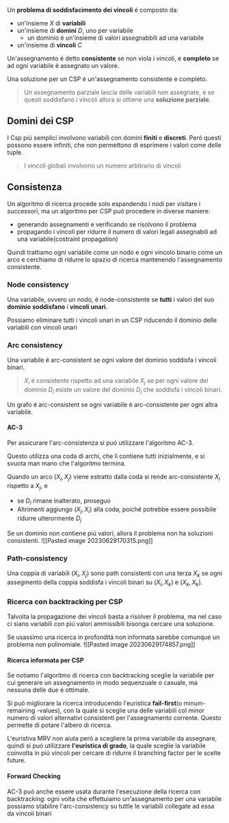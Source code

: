 Un **problema di soddisfacimento dei vincoli** é composto da:
- un'insieme $X$ di **variabili**
- un'insieme di **domini** $D$, uno per variabile
	- un dominio é un'insieme di valori assegnabbili ad una variabile
- un'insieme di **vincoli** $C$

Un'assegnamento é detto **consistente** se non viola i vincoli, e **completo** se ad ogni variabile é assegnato un valore.

Una soluzione per un CSP é un'assegnamento consistente e completo.

> Un assegnamento parziale lascia delle variabili non assegnate, e se questi soddisfano i vincoli allora si ottiene una **soluzione parziale**.

## Domini dei CSP
I Csp piú semplici involvono variabili con domini **finiti** e **discreti**. Peró questi possono essere infiniti, che non permettono di esprimere i valori come delle tuple. 

> I vincoli globali involvono un numero arbitrario di vincoli

## Consistenza
Un algoritmo di ricerca procede solo espandendo i nodi per visitare i successori, ma un algoritmo per CSP puó procedere in diverse maniere:
- generando assegnamenti e verificando se risolvono il problema
- propagando i vincoli per ridurre il numero di valori legali assegnabili ad una variabile(costraint propagation)

Quindi trattiamo ogni variabile come un nodo e ogni vincolo binario come un arco e cerchiamo di ridurre lo spazio di ricerca mantenendo l'assegnamento consistente.

### Node consistency
Una variabile, ovvero un nodo, é node-consistente se **tutti** i valori del suo **dominio** **soddisfano** i **vincoli unari**.

Possiamo eliminare tutti i vincoli unari in un CSP riducendo il dominio delle variabili con vincoli unari

### Arc consistency
Una variabile é arc-consistent se ogni valore del dominio soddisfa i vincoli binari.

> $X_i$ é consistente rispetto ad una variabile $X_j$ se per ogni valore del dominio $D_i$ esiste un valore del dominio $D_j$ che soddisfa i vincoli binari.

Un grafo é arc-consistent se ogni variabile é arc-consistente per ogni altra variabile.

#### AC-3
Per assicurare l'arc-consistenza si puó utilizzare l'algoritmo AC-3.

Questo utilizza una coda di archi, che li contiene tutti inizialmente, e si svuota man mano che l'algoritmo termina.

Quando un arco ($X_i,X_j$) viene estratto dalla coda si rende arc-consistente $X_i$ rispetto a $X_j$, e
- se $D_i$ rimane inalterato, proseguo
- Altrimenti aggiungo $(X_j,X_i)$ alla coda, poiché potrebbe essere possibile ridurre ulterormente $D_j$

Se un dominio non contiene piú valori, allora il problema non ha soluzioni consistenti.
![[Pasted image 20230629170315.png]]

### Path-consistency
Una coppia di variabili $(X_i,X_j)$ sono path consistenti con una terza $X_k$ se ogni assegmento della coppia soddisfa i vincoli binari su ($X_i,X_k$) e ($X_k,X_k$).

### Ricerca con backtracking per CSP
Talvolta la propagazione dei vincoli basta a risolver il problema, ma nel caso ci siano variabili con piú valori ammissibili bisonga cercare una soluzione.

Se usassimo una ricerca in profonditá non informata sarebbe comunque un problema non polinomiale.
![[Pasted image 20230629174857.png]]


#### Ricerca informata per CSP
Se notiamo l'algoritmo di ricerca con backtracking sceglie la variabile per cui generare un assegnamento in modo sequenzuale o casuale, ma nessuna delle due é ottimale.

Si puó migliorare la ricerca introducendo l'euristica **fail-first**(o minum-remaining -values), con la quale si sceglie una delle variabili col minor numero di valori alternativi consistenti per l'assegnamento corrente. Questo permette di potare l'albero di ricerca.

L'euristiva MRV non aiuta peró a scegliere la prima variabile da assegnare, quindi si puó utilizzare **l'euristica di grado**, la quale sceglie la variabile coinvolta in piú vincoli per cercare di ridurre il branching factor per le scelte future.

#### Forward Checking
AC-3 puó anche essere usata durante l'esecuzione della ricerca con backtracking: ogni volta che effettuiamo un'assegnamento per una variabile possiamo stabilire l'arc-consistency su tuttle le variabili collegate ad essa da vincoli binari